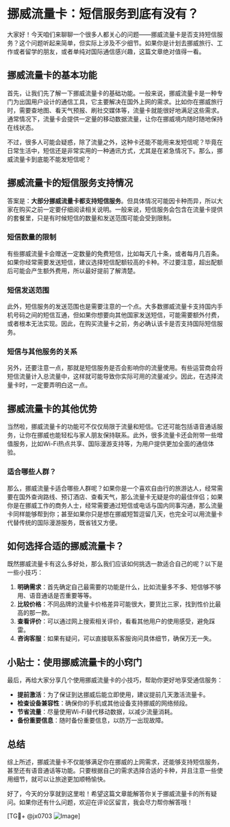 # 挪威流量卡：短信服务到底有没有？

大家好！今天咱们来聊聊一个很多人都关心的问题——挪威流量卡是否支持短信服务？这个问题听起来简单，但实际上涉及不少细节。如果你是计划去挪威旅行、工作或者留学的朋友，或者单纯对国际通信感兴趣，这篇文章绝对值得一看。

## 挪威流量卡的基本功能

首先，让我们先了解一下挪威流量卡的基础功能。一般来说，挪威流量卡是一种专门为出国用户设计的通信工具，它主要解决在国外上网的需求。比如你在挪威旅行时，需要查地图、看天气预报、刷社交媒体等，流量卡就能很好地满足这些需求。通常情况下，流量卡会提供一定量的移动数据流量，让你在挪威境内随时随地保持在线状态。

不过，很多人可能会疑惑，除了流量之外，这种卡还能不能用来发短信呢？毕竟在日常生活中，短信还是非常实用的一种通讯方式，尤其是在紧急情况下。那么，挪威流量卡到底能不能发短信呢？

## 挪威流量卡的短信服务支持情况

答案是：**大部分挪威流量卡都支持短信服务**。但具体情况可能因卡种而异，所以大家在购买之前一定要仔细阅读相关说明。一般来说，短信服务会包含在流量卡提供的套餐里，只是有时候短信的数量和发送范围可能会受到限制。

### 短信数量的限制

有些挪威流量卡会赠送一定数量的免费短信，比如每天几十条，或者每月几百条。如果你经常需要发送短信，建议选择短信配额较高的卡种。不过要注意，超出配额后可能会产生额外费用，所以最好提前了解清楚。

### 短信发送范围

此外，短信服务的发送范围也是需要注意的一个点。大多数挪威流量卡支持国内手机号码之间的短信互通，但如果你想要向其他国家发送短信，可能需要额外付费，或者根本无法实现。因此，在购买流量卡之前，务必确认该卡是否支持国际短信服务。

### 短信与其他服务的关系

另外，还要注意一点，那就是短信服务是否会影响你的流量使用。有些运营商会将短信流量计入总流量中，这样就可能导致你实际可用的流量减少。因此，在选择流量卡时，一定要弄明白这一点。

## 挪威流量卡的其他优势

当然啦，挪威流量卡的功能可不仅仅局限于流量和短信。它还可能包括语音通话服务，让你在挪威也能轻松与家人朋友保持联系。此外，很多流量卡还会附带一些增值服务，比如Wi-Fi热点共享、国际漫游支持等，为用户提供更加全面的通信体验。

### 适合哪些人群？

那么，挪威流量卡适合哪些人群呢？如果你是一个喜欢自由行的旅游达人，经常需要在国外查询路线、预订酒店、查看天气，那么流量卡无疑是你的最佳伴侣；如果你是在挪威工作的商务人士，经常需要通过短信或电话与国内同事沟通，那么流量卡同样能够帮到你；甚至如果你只是想在挪威短暂逗留几天，也完全可以用流量卡代替传统的国际漫游服务，既省钱又方便。

## 如何选择合适的挪威流量卡？

既然挪威流量卡有这么多好处，那么我们应该如何挑选一款适合自己的呢？以下是一些小技巧：

1. **明确需求**：首先确定自己最需要的功能是什么，比如流量多不多、短信够不够用、语音通话是否重要等等。
2. **比较价格**：不同品牌的流量卡价格差异可能很大，要货比三家，找到性价比最高的那一款。
3. **查看评价**：可以通过网上搜索相关评价，看看其他用户的使用感受，避免踩雷。
4. **咨询客服**：如果有疑问，可以直接联系客服询问具体细节，确保万无一失。

## 小贴士：使用挪威流量卡的小窍门

最后，再给大家分享几个使用挪威流量卡的小技巧，帮助你更好地享受通信服务：

- **提前激活**：为了保证到达挪威后能立即使用，建议提前几天激活流量卡。
- **检查设备兼容性**：确保你的手机或其他设备支持挪威的网络频段。
- **节省流量**：尽量使用Wi-Fi替代移动数据，以减少流量消耗。
- **备份重要信息**：随时备份重要信息，以防万一出现故障。

## 总结

综上所述，挪威流量卡不仅能够满足你在挪威的上网需求，还能够支持短信服务，甚至还有语音通话等功能。只要根据自己的需求选择合适的卡种，并且注意一些使用细节，就可以让旅途更加顺畅愉快。

好了，今天的分享就到这里啦！希望这篇文章能解答你关于挪威流量卡的所有疑问。如果你还有什么问题，欢迎在评论区留言，我会尽力帮你解答哦！

[TG💪+ @jx0703 ![Image](https://github.com/user-attachments/assets/dbca1d08-cadb-493c-b0ec-ad6f7a83f270)]